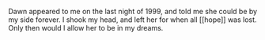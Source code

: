 Dawn appeared to me on the last night of 1999, and told me she could be by my side forever. I shook my head, and left her for when all [[hope]] was lost. Only then would I allow her to be in my dreams.